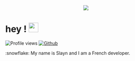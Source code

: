 <div align="center">
<img width="" height = "" src="https://share.creavite.co/cgZQWbFB7HNDStOO.png" />
</div>

<h1> hey ! <img src = "https://raw.githubusercontent.com/MartinHeinz/MartinHeinz/master/wave.gif" width = 30px> </h1>
<p align='center'>
</p>

![Profile views](https://visitor-badge.glitch.me/badge?page_id=slaynword.slaynword)
[![Github](https://img.shields.io/github/followers/slaynword?label=Follow&style=social)](https://github.com/slaynword)

<div size='20px'> :snowflake: My name is Slayn and I am a French developer.
</div>
